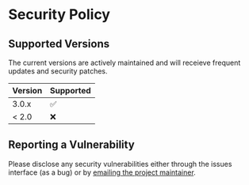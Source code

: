 # Security Policy

## Supported Versions

The current versions are actively maintained and will receieve frequent updates and security patches.

| Version | Supported          |
| ------- | ------------------ |
| 3.0.x   | :white_check_mark: |
| < 2.0   | :x:                |

## Reporting a Vulnerability

Please disclose any security vulnerabilities either through the issues interface (as a bug) or by [emailing the project maintainer](https://jamesiv.es).
